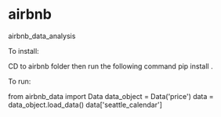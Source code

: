 # airbnb
airbnb_data_analysis

To install:

CD to airbnb folder then run the following command
pip install .

To run:

from airbnb_data import Data
data_object = Data('price')
data = data_object.load_data()
data['seattle_calendar']